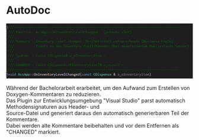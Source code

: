 # AutoDoc
<img src="AutoDoc_Kommentar.png" alt="AutoDoc-Kommentar">

Während der Bachelorarbeit erarbeitet, um den Aufwand zum Erstellen von Doxygen-Kommentaren zu reduzieren.  
Das Plugin zur Entwicklungsumgebung "Visual Studio" parst automatisch Methodensignaturen aus Header- und  
Source-Datei und generiert daraus den automatisch generierbaren Teil der Kommentare.  
Dabei werden alte Kommentare beibehalten und vor dem Entfernen als "CHANGED" markiert.